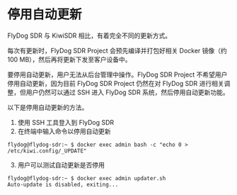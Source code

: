 # 停用自动更新

FlyDog SDR 与 KiwiSDR 相比，有着完全不同的更新方式。

每次有更新时，FlyDog SDR Project 会预先编译并打包好相关 Docker 镜像（约 100 MB），然后再将更新下发至客户设备中。

要停用自动更新，用户无法从后台管理中操作。FlyDog SDR Project 不希望用户停用自动更新，因为目前 FlyDog SDR Project 仍然在对 FlyDog SDR 进行相关调整，但用户仍然可以通过 SSH 进入 FlyDog SDR 系统，然后停用自动更新功能。

以下是停用自动更新的方法。

 1. 使用 SSH 工具登入到 FlyDog SDR
 2. 在终端中输入命令以停用自动更新
```
flydog@flydog-sdr:~ $ docker exec admin bash -c "echo 0 > /etc/kiwi.config/_UPDATE"
```
 3. 用户可以测试自动更新是否停用
```
flydog@flydog-sdr:~ $ docker exec admin updater.sh
Auto-update is disabled, exiting...
```
